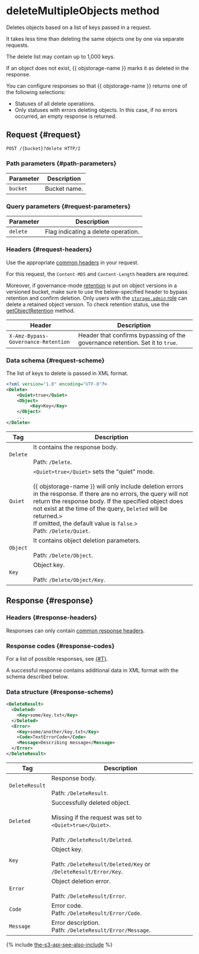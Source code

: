 # deleteMultipleObjects method

Deletes objects based on a list of keys passed in a request.

It takes less time than deleting the same objects one by one via separate requests.

The delete list may contain up to 1,000 keys.

If an object does not exist, {{ objstorage-name }} marks it as deleted in the response.

You can configure responses so that {{ objstorage-name }} returns one of the following selections:

- Statuses of all delete operations.
- Only statuses with errors deleting objects. In this case, if no errors occurred, an empty response is returned.



## Request {#request}

```http
POST /{bucket}?delete HTTP/2
```

### Path parameters {#path-parameters}

Parameter | Description
----- | -----
`bucket` | Bucket name.


### Query parameters {#request-parameters}

Parameter | Description
----- | -----
`delete` | Flag indicating a delete operation.


### Headers {#request-headers}

Use the appropriate [common headers](../common-request-headers.md) in your request.

For this request, the `Content-MD5` and `Content-Length` headers are required.

Moreover, if governance-mode [retention](../../../concepts/object-lock.md) is put on object versions in a versioned bucket, make sure to use the below-specified header to bypass retention and confirm deletion. Only users with the [`storage.admin` role](../../../security/index.md) can delete a retained object version. To check retention status, use the [getObjectRetention](getobjectretention.md) method.

Header | Description
--- | ---
`X-Amz-Bypass-Governance-Retention` | Header that confirms bypassing of the governance retention. Set it to `true`.

### Data schema {#request-scheme}

The list of keys to delete is passed in XML format.

```xml
<?xml version="1.0" encoding="UTF-8"?>
<Delete>
    <Quiet>true</Quiet>
    <Object>
         <Key>Key</Key>
    </Object>
    ...
</Delete>
```

Tag | Description
----- | -----
`Delete` | It contains the response body.<br/><br/>Path: `/Delete`.
`Quiet` | `<Quiet>true</Quiet>` sets the <q>quiet</q> mode.<br/><br/>{{ objstorage-name }} will only include deletion errors in the response. If there are no errors, the query will not return the response body. If the specified object does not exist at the time of the query, `Deleted` will be returned.><br/>If omitted, the default value is `false`.><br/>Path: `/Delete/Quiet`.
`Object` | It contains object deletion parameters.<br/><br/>Path: `/Delete/Object`.
`Key` | Object key.<br/><br/>Path: `/Delete/Object/Key`.



## Response {#response}

### Headers {#response-headers}

Responses can only contain [common response headers](../common-response-headers.md).

### Response codes {#response-codes}

For a list of possible responses, see [{#T}](../response-codes.md).

A successful response contains additional data in XML format with the schema described below.

### Data structure {#response-scheme}

```xml
<DeleteResult>
  <Deleted>
    <Key>some/key.txt</Key>
  </Deleted>
  <Error>
    <Key>some/another/key.txt</Key>
    <Code>TextErrorCode</Code>
    <Message>Describing message</Message>
  </Error>
</DeleteResult>
```

Tag | Description
----- | -----
`DeleteResult` | Response body.<br/><br/>Path: `/DeleteResult`.
`Deleted` | Successfully deleted object.<br/><br/>Missing if the request was set to `<Quiet>true</Quiet>`.<br/><br/>Path: `/DeleteResult/Deleted`.
`Key` | Object key.<br/><br/>Path: `/DeleteResult/Deleted/Key` or `/DeleteResult/Error/Key`.
`Error` | Object deletion error.<br/><br/>Path: `/DeleteResult/Error`.
`Code` | Error code.<br/>Path: `/DeleteResult/Error/Code`.
`Message` | Error description.<br/>Path: `/DeleteResult/Error/Message`.

{% include [the-s3-api-see-also-include](../../../../_includes/storage/the-s3-api-see-also-include.md) %}